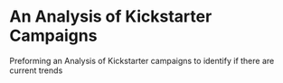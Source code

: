 # An Analysis of Kickstarter Campaigns
Preforming an Analysis of Kickstarter campaigns to identify if there are current trends

